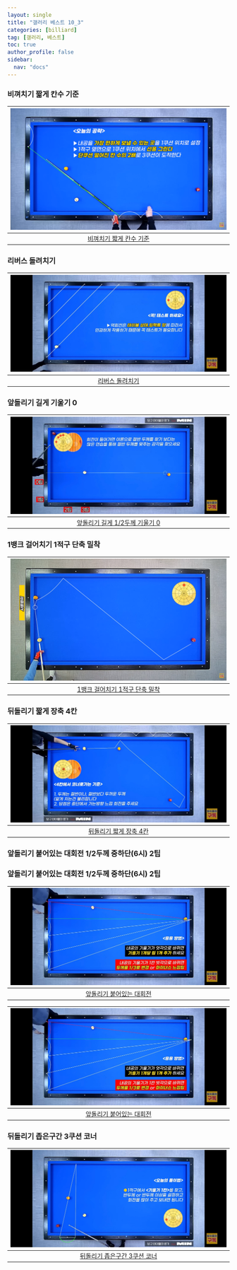 ```yaml
---
layout: single
title: "갤러리 베스트 10_3"
categories: [billiard]
tag: [갤러리, 베스트]
toc: true
author_profile: false
sidebar:
  nav: "docs"
---
```


### 비껴치기 짧게 칸수 기준

| [![비껴치기 짧게 칸수 기준](/images/%EB%B9%84%EA%BB%B4%EC%B9%98%EA%B8%B0%20%EC%A7%A7%EA%B2%8C%20%EC%B9%B8%EC%88%98.png)](https://1drv.ms/p/s!AuJKpwyYpUY9_AiudFb63ELULAzF?e=DG0Spo) |
| :---: |
| [비껴치기 짧게 칸수 기준](https://youtu.be/U9NFrh7HvBs?si=qEHBND6bI2ftT9Oa) |

### 리버스 돌려치기

| [![리버스 돌려치기](/images/%EB%A6%AC%EB%B2%84%EC%8A%A4%20%EB%8F%8C%EB%A0%A4%EC%B9%98%EA%B8%B0.png)](https://docs.google.com/presentation/d/1M__zQPnHPRkR5f3nbVqtG_41gHzAdGzv/edit?usp=sharing&ouid=114978849290694301670&rtpof=true&sd=true) |
| :---: |
| [리버스 돌려치기](https://youtu.be/qvxW5uwo2Xw) |

### 앞돌리기 길게 기울기 0

| [![앞돌리기 길게 기울기 0](/images/%EC%95%9E%EB%8F%8C%EB%A6%AC%EA%B8%B0%20%EA%B8%B0%EB%B3%B8%20%EB%B0%A9%EC%88%98.png)](/images/%EC%95%9E%EB%8F%8C%EB%A6%AC%EA%B8%B0%20%EA%B8%B0%EB%B3%B8%20%EB%B0%A9%EC%88%98.png) |
| :---: |
| [앞돌리기 길게 1/2두께 기울기 0](https://youtu.be/XF0v0q0myEg) |

### 1뱅크 걸어치기 1적구 단축 밀착

| [![1뱅크 걸어치기 1적구 단축 밀착칸](/images/1%EB%B1%85%ED%81%AC%201%EC%A0%81%EA%B5%AC%20%EB%8B%A8%EC%BF%A0%EC%85%98%20%EB%B0%80%EC%B0%A9.png)](https://1drv.ms/p/s!AuJKpwyYpUY9_AZnMDdgpKbDH4g0?e=4SGSyU) |
| :---: |
| [1뱅크 걸어치기 1적구 단축 밀착](https://youtu.be/VeLkiVviWQo?si=8DujIkxXPfLg_bU1) |

### 뒤돌리기 짧게 장축 4칸

| [![뒤돌리기 짧게 장축 4칸](/images/%EB%92%A4%EB%8F%8C%EB%A6%AC%EA%B8%B0%20%EC%A7%A7%EA%B2%8C%201%EC%A0%81%EA%B5%AC%20%EC%9E%A5%EC%B6%95%204%EC%B9%B8.png)](https://docs.google.com/presentation/d/1Rw1DeeM-uD_6vFJvp55Si6AZrrVKONqI/edit?usp=sharing&ouid=114978849290694301670&rtpof=true&sd=true) |
| :---: |
| [뒤돌리기 짧게 장축 4칸](https://youtu.be/nln74NLfjiU) |

### 앞돌리기 붙어있는 대회전 1/2두께 중하단(6시) 2팁 

### 앞돌리기 붙어있는 대회전 1/2두께 중하단(6시) 2팁

| [![앞돌리기 붙어있는 대회전](/images/%EC%95%9E%EB%8F%8C%EB%A6%AC%EA%B8%B0%20%EB%B6%99%EC%96%B4%EC%9E%88%EB%8A%94%20%EB%8C%80%ED%9A%8C%EC%A0%84.png)](https://1drv.ms/p/s!AuJKpwyYpUY9_ATQi9lZffVCfbkE?e=oAvgbC) |
| :---: |
| [앞돌리기 붙어있는 대회전](https://youtu.be/FsbDBE--Gbw) |

| [![앞돌리기 붙어있는 대회전](/images/%EC%95%9E%EB%8F%8C%EB%A6%AC%EA%B8%B0%20%EB%B6%99%EC%96%B4%EC%9E%88%EB%8A%94%20%EB%8C%80%ED%9A%8C%EC%A0%84.png)](/images/%EC%95%9E%EB%8F%8C%EB%A6%AC%EA%B8%B0%20%EB%B6%99%EC%96%B4%EC%9E%88%EB%8A%94%20%EB%8C%80%ED%9A%8C%EC%A0%84.png) |
| :---: |
| [앞돌리기 붙어있는 대회전](https://youtu.be/FsbDBE--Gbw) |

### 뒤돌리기 좁은구간 3쿠션 코너

| [![ 뒤돌리기 좁은구간 3쿠션 코너 1](/images/%EB%92%A4%EB%8F%8C%EB%A6%AC%EA%B8%B0-%EC%A2%81%EC%9D%80%EA%B5%AC%EA%B0%84-3%EC%BF%A0%EC%85%98-%EC%BD%94%EB%84%88-1.png)](https://docs.google.com/presentation/d/1rFD57HSnaQuIzgSe2MBpLnCig6apy7ag/edit?usp=sharing&ouid=114978849290694301670&rtpof=true&sd=true) |
| :---: |
| [뒤돌리기 좁은구간 3쿠션 코너](https://youtu.be/wKZyppuJhXc?si=GeFnI0MVBKerwa1N) |
